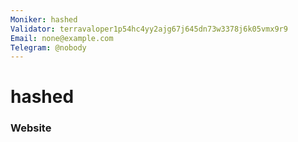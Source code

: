 ```yaml
---
Moniker: hashed
Validator: terravaloper1p54hc4yy2ajg67j645dn73w3378j6k05vmx9r9
Email: none@example.com
Telegram: @nobody
---
```


# hashed



### Website



